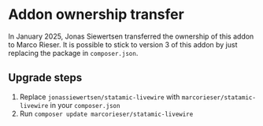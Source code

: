 # Addon ownership transfer

In January 2025, Jonas Siewertsen transferred the ownership of this addon to Marco Rieser.
It is possible to stick to version 3 of this addon by just replacing the package in `composer.json`.

## Upgrade steps
1. Replace `jonassiewertsen/statamic-livewire` with `marcorieser/statamic-livewire` in your `composer.json`
2. Run `composer update marcorieser/statamic-livewire`
